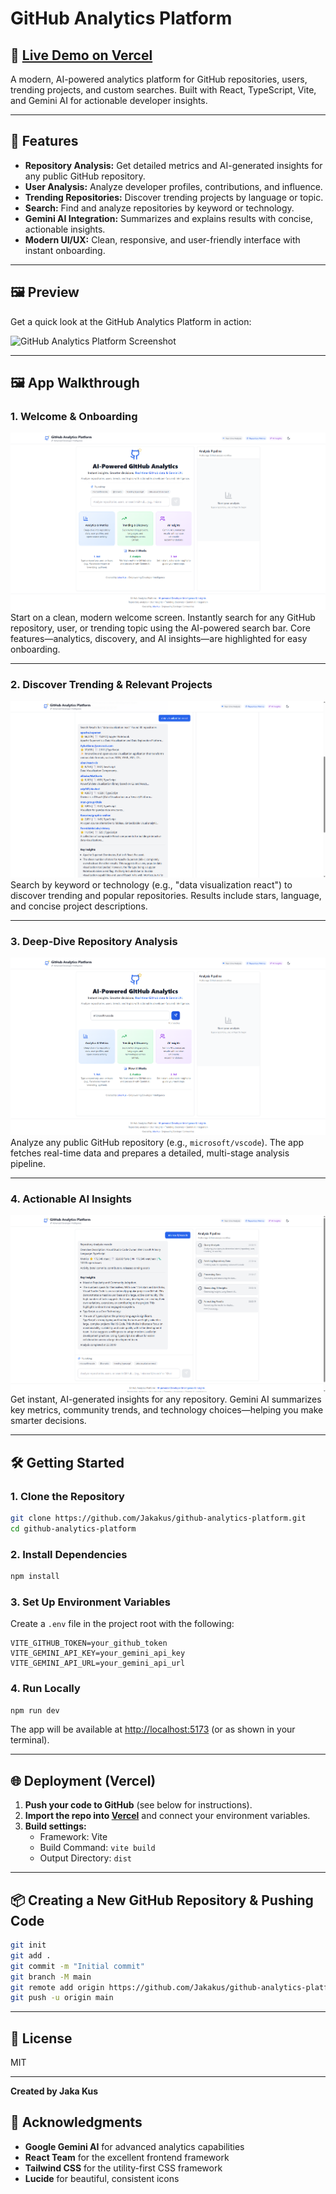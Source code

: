 # GitHub Analytics Platform

## 🚀 [Live Demo on Vercel](https://aigithubanalytics.vercel.app/)

A modern, AI-powered analytics platform for GitHub repositories, users, trending projects, and custom searches. Built with React, TypeScript, Vite, and Gemini AI for actionable developer insights.

---

## 🚀 Features
- **Repository Analysis:** Get detailed metrics and AI-generated insights for any public GitHub repository.
- **User Analysis:** Analyze developer profiles, contributions, and influence.
- **Trending Repositories:** Discover trending projects by language or topic.
- **Search:** Find and analyze repositories by keyword or technology.
- **Gemini AI Integration:** Summarizes and explains results with concise, actionable insights.
- **Modern UI/UX:** Clean, responsive, and user-friendly interface with instant onboarding.

---

## 🖼️ Preview

Get a quick look at the GitHub Analytics Platform in action:

![GitHub Analytics Platform Screenshot](./screenshots/screenshot.png)

---

## 🖼️ App Walkthrough

### 1. Welcome & Onboarding
![Welcome Screen](./screenshots/welcome.png)
Start on a clean, modern welcome screen. Instantly search for any GitHub repository, user, or trending topic using the AI-powered search bar. Core features—analytics, discovery, and AI insights—are highlighted for easy onboarding.

---

### 2. Discover Trending & Relevant Projects
![Data Visualization Search](./screenshots/datareact.png)
Search by keyword or technology (e.g., "data visualization react") to discover trending and popular repositories. Results include stars, language, and concise project descriptions.

---

### 3. Deep-Dive Repository Analysis
![VSCode Search](./screenshots/microsoftvscode.png)
Analyze any public GitHub repository (e.g., `microsoft/vscode`). The app fetches real-time data and prepares a detailed, multi-stage analysis pipeline.

---

### 4. Actionable AI Insights
![VSCode AI Analysis](./screenshots/microsoftvscodeanalysis.png)
Get instant, AI-generated insights for any repository. Gemini AI summarizes key metrics, community trends, and technology choices—helping you make smarter decisions.

---

## 🛠️ Getting Started

### 1. Clone the Repository
```sh
git clone https://github.com/Jakakus/github-analytics-platform.git
cd github-analytics-platform
```

### 2. Install Dependencies
```sh
npm install
```

### 3. Set Up Environment Variables
Create a `.env` file in the project root with the following:
```env
VITE_GITHUB_TOKEN=your_github_token
VITE_GEMINI_API_KEY=your_gemini_api_key
VITE_GEMINI_API_URL=your_gemini_api_url
```

### 4. Run Locally
```sh
npm run dev
```
The app will be available at [http://localhost:5173](http://localhost:5173) (or as shown in your terminal).

---

## 🌐 Deployment (Vercel)
1. **Push your code to GitHub** (see below for instructions).
2. **Import the repo into [Vercel](https://vercel.com/)** and connect your environment variables.
3. **Build settings:**
   - Framework: Vite
   - Build Command: `vite build`
   - Output Directory: `dist`

---

## 📦 Creating a New GitHub Repository & Pushing Code
```sh
git init
git add .
git commit -m "Initial commit"
git branch -M main
git remote add origin https://github.com/Jakakus/github-analytics-platform.git
git push -u origin main
```

---

## 📄 License
MIT

---

**Created by Jaka Kus**

## 🙏 Acknowledgments
- **Google Gemini AI** for advanced analytics capabilities
- **React Team** for the excellent frontend framework
- **Tailwind CSS** for the utility-first CSS framework
- **Lucide** for beautiful, consistent icons 